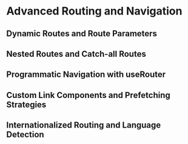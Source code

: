 # Advanced Routing and Navigation

## Dynamic Routes and Route Parameters

## Nested Routes and Catch-all Routes

## Programmatic Navigation with useRouter

## Custom Link Components and Prefetching Strategies

## Internationalized Routing and Language Detection
